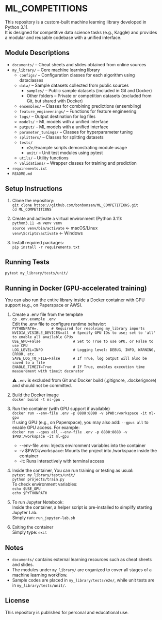 # ML_COMPETITIONS

This repository is a custom-built machine learning library developed in Python 3.11.  
It is designed for competitive data science tasks (e.g., Kaggle) and provides a modular and reusable codebase with a unified interface.

## Module Descriptions

- `documents/` – Cheat sheets and slides obtained from online sources
- `my_library/` – Core machine learning library  
  - `configs/` – Configuration classes for each algorithm using dataclasses  
  - `data/` – Sample datasets collected from public sources  
    - `samples/` – Public sample datasets (included in Git and Docker)  
    - Other folders – Private or competition datasets (excluded from Git, but shared with Docker)  
  - `ensembles/` – Classes for combining predictions (ensembling)  
  - `feature_engineerings/` – Functions for feature engineering  
  - `logs/` – Output destination for log files  
  - `models/` – ML models with a unified interface  
  - `putput/` – ML models with a unified interface  
  - `parameter_tunings/` – Classes for hyperparameter tuning  
  - `splitters/` – Classes for splitting datasets  
  - `tests/`  
    - `e2e/`Example scripts demonstrating module usage  
    - `unit/` – Unit test modules using pytest  
  - `utils/` – Utility functions  
  - `validations/` – Wrapper classes for training and prediction
- `requirements.ixt`
- `README.md`

## Setup Instructions

1. Clone the repository:  
   `git clone https://github.com/bonbonsan/ML_COMPETITIONS.git`  
   `cd ML_COMPETITIONS`

2. Create and activate a virtual environment (Python 3.11):  
   `python3.11 -m venv venv`  
   `source venv/bin/activate`  ← macOS/Linux  
   `venv\Scripts\activate`     ← Windows

3. Install required packages:  
   `pip install -r requirements.txt`

## Running Tests

`pytest my_library/tests/unit/`

## Running in Docker (GPU-accelerated training)

You can also run the entire library inside a Docker container with GPU support (e.g., on Paperspace or AWS).

1. Create a .env file from the template  
   `cp .env.example .env`  
   Edit the .env file to configure runtime behavior:  
   `PYTHONPATH=.      # Required for resolving my_library imports`  
   `NVIDIA_VISIBLE_DEVICES=all  # Specify GPU IDs to use; set to 'all' to enable all available GPUs`  
   `USE_GPU=False               # Set to True to use GPU, or False to use CPU`  
   `LOG_LEVEL=INFO              # Logging level: DEBUG, INFO, WARNING, ERROR, etc.`  
   `SAVE_LOG_TO_FILE=False      # If True, log output will also be saved to a file`  
   `ENABLE_TIMEIT=True          # If True, enables execution time measurement with timeit decorator`  

   ⚠️ `.env` is excluded from Git and Docker build (.gitignore, .dockerignore) and should not be committed.

2. Build the Docker image  
   `docker build -t ml-gpu .`

3. Run the container (with GPU support if available)  
   `docker run --env-file .env -p 8888:8888 -v $PWD:/workspace -it ml-gpu`  
   If using GPU (e.g., on Paperspace), you may also add: `--gpus all` to enable GPU access. For example:  
   `docker run --gpus all --env-file .env -p 8888:8888 -v $PWD:/workspace -it ml-gpu`
  
   - --env-file .env: Injects environment variables into the container  
   - -v $PWD:/workspace: Mounts the project into /workspace inside the container  
   - -it: Runs interactively with terminal access  

4. Inside the container, You can run training or testing as usual:  
   `pytest my_library/tests/unit/`  
   `python projects/train.py`  
   To check environment variables:  
   `echo $USE_GPU`  
   `echo $PYTHONPATH`  

5. To run Jupyter Notebook:  
   Inside the container, a helper script is pre-installed to simplify starting Jupyter Lab.  
   Simply run: `run_jupyter-lab.sh`

6. Exiting the container  
   Simply type: `exit`

## Notes

- `documents/` contains external learning resources such as cheat sheets and slides.
- The modules under `my_library/` are organized to cover all stages of a machine learning workflow.
- Sample codes are placed in `my_library/tests/e2e/`, while unit tests are in `my_library/tests/unit/`.

## License

This repository is published for personal and educational use.  

